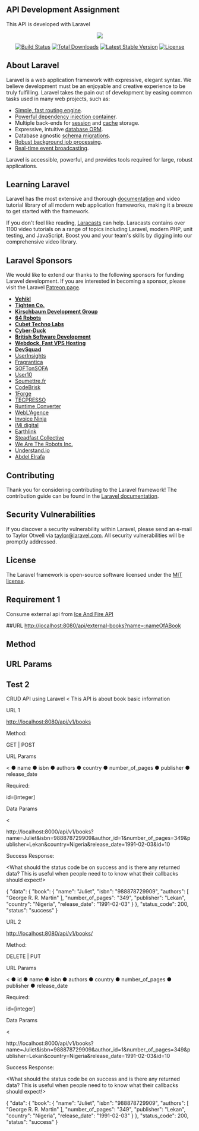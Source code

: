 
## API Development Assignment

This API is developed with Laravel

<p align="center"><img src="https://laravel.com/assets/img/components/logo-laravel.svg"></p>

<p align="center">
<a href="https://travis-ci.org/laravel/framework"><img src="https://travis-ci.org/laravel/framework.svg" alt="Build Status"></a>
<a href="https://packagist.org/packages/laravel/framework"><img src="https://poser.pugx.org/laravel/framework/d/total.svg" alt="Total Downloads"></a>
<a href="https://packagist.org/packages/laravel/framework"><img src="https://poser.pugx.org/laravel/framework/v/stable.svg" alt="Latest Stable Version"></a>
<a href="https://packagist.org/packages/laravel/framework"><img src="https://poser.pugx.org/laravel/framework/license.svg" alt="License"></a>
</p>

## About Laravel

Laravel is a web application framework with expressive, elegant syntax. We believe development must be an enjoyable and creative experience to be truly fulfilling. Laravel takes the pain out of development by easing common tasks used in many web projects, such as:

- [Simple, fast routing engine](https://laravel.com/docs/routing).
- [Powerful dependency injection container](https://laravel.com/docs/container).
- Multiple back-ends for [session](https://laravel.com/docs/session) and [cache](https://laravel.com/docs/cache) storage.
- Expressive, intuitive [database ORM](https://laravel.com/docs/eloquent).
- Database agnostic [schema migrations](https://laravel.com/docs/migrations).
- [Robust background job processing](https://laravel.com/docs/queues).
- [Real-time event broadcasting](https://laravel.com/docs/broadcasting).

Laravel is accessible, powerful, and provides tools required for large, robust applications.

## Learning Laravel

Laravel has the most extensive and thorough [documentation](https://laravel.com/docs) and video tutorial library of all modern web application frameworks, making it a breeze to get started with the framework.

If you don't feel like reading, [Laracasts](https://laracasts.com) can help. Laracasts contains over 1100 video tutorials on a range of topics including Laravel, modern PHP, unit testing, and JavaScript. Boost you and your team's skills by digging into our comprehensive video library.

## Laravel Sponsors

We would like to extend our thanks to the following sponsors for funding Laravel development. If you are interested in becoming a sponsor, please visit the Laravel [Patreon page](https://patreon.com/taylorotwell).

- **[Vehikl](https://vehikl.com/)**
- **[Tighten Co.](https://tighten.co)**
- **[Kirschbaum Development Group](https://kirschbaumdevelopment.com)**
- **[64 Robots](https://64robots.com)**
- **[Cubet Techno Labs](https://cubettech.com)**
- **[Cyber-Duck](https://cyber-duck.co.uk)**
- **[British Software Development](https://www.britishsoftware.co)**
- **[Webdock, Fast VPS Hosting](https://www.webdock.io/en)**
- **[DevSquad](https://devsquad.com)**
- [UserInsights](https://userinsights.com)
- [Fragrantica](https://www.fragrantica.com)
- [SOFTonSOFA](https://softonsofa.com/)
- [User10](https://user10.com)
- [Soumettre.fr](https://soumettre.fr/)
- [CodeBrisk](https://codebrisk.com)
- [1Forge](https://1forge.com)
- [TECPRESSO](https://tecpresso.co.jp/)
- [Runtime Converter](http://runtimeconverter.com/)
- [WebL'Agence](https://weblagence.com/)
- [Invoice Ninja](https://www.invoiceninja.com)
- [iMi digital](https://www.imi-digital.de/)
- [Earthlink](https://www.earthlink.ro/)
- [Steadfast Collective](https://steadfastcollective.com/)
- [We Are The Robots Inc.](https://watr.mx/)
- [Understand.io](https://www.understand.io/)
- [Abdel Elrafa](https://abdelelrafa.com)

## Contributing

Thank you for considering contributing to the Laravel framework! The contribution guide can be found in the [Laravel documentation](https://laravel.com/docs/contributions).

## Security Vulnerabilities

If you discover a security vulnerability within Laravel, please send an e-mail to Taylor Otwell via [taylor@laravel.com](mailto:taylor@laravel.com). All security vulnerabilities will be promptly addressed.

## License

The Laravel framework is open-source software licensed under the [MIT license](https://opensource.org/licenses/MIT).

## Requirement 1

Consume external api from [Ice And Fire API](https://anapioficeandfire.com/Documentation#books)

 ##URL
 <http://localhost:8080/api/external-books?name=:nameOfABook>

## Method
<GET>

## URL Params
<name>


## Test 2
CRUD API using Laravel
<
This API is about book basic information

>

URL 1

<http://localhost:8080/api/v1/books>

Method:

GET | POST


URL Params

<
● name
● isbn
● authors
● country
● number_of_pages
● publisher
● release_date

>

Required:

id=[integer]

Data Params

<

http://localhost:8000/api/v1/books?name=Juliet&isbn=988878729909&author_id=1&number_of_pages=349&publisher=Lekan&country=Nigeria&release_date=1991-02-03&id=10
>

Success Response:

<What should the status code be on success and is there any returned data? This is useful when people need to to know what their callbacks should expect!>

{
    "data": {
        "book": {
            "name": "Juliet",
            "isbn": "988878729909",
            "authors": [
                "George R. R. Martin"
            ],
            "number_of_pages": "349",
            "publisher": "Lekan",
            "country": "Nigeria",
            "release_date": "1991-02-03"
        }
    },
    "status_code": 200,
    "status": "success"
}



URL 2

<http://localhost:8080/api/v1/books/>

Method:

DELETE | PUT


URL Params

<
● id
● name
● isbn
● authors
● country
● number_of_pages
● publisher
● release_date

>

Required:

id=[integer]

Data Params

<

http://localhost:8000/api/v1/books?name=Juliet&isbn=988878729909&author_id=1&number_of_pages=349&publisher=Lekan&country=Nigeria&release_date=1991-02-03&id=10
>

Success Response:

<What should the status code be on success and is there any returned data? This is useful when people need to to know what their callbacks should expect!>

{
    "data": {
        "book": {
            "name": "Juliet",
            "isbn": "988878729909",
            "authors": [
                "George R. R. Martin"
            ],
            "number_of_pages": "349",
            "publisher": "Lekan",
            "country": "Nigeria",
            "release_date": "1991-02-03"
        }
    },
    "status_code": 200,
    "status": "success"
}



